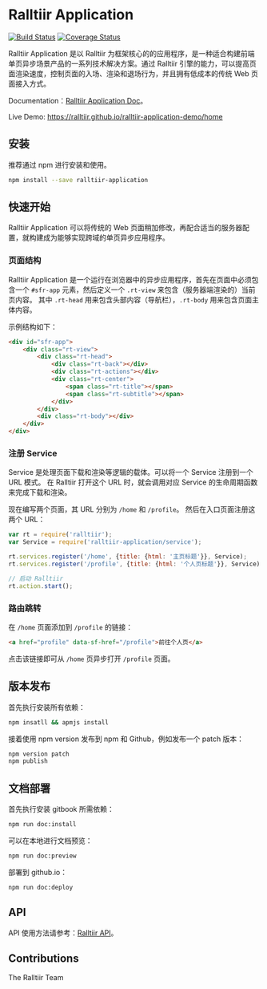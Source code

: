 # Ralltiir Application

[![Build Status](https://travis-ci.org/Ralltiir/ralltiir-application.svg?branch=travis-ci)](https://travis-ci.org/Ralltiir/ralltiir-application)
[![Coverage Status](https://coveralls.io/repos/github/Ralltiir/ralltiir-application/badge.png?branch=travis-ci)](https://coveralls.io/github/Ralltiir/ralltiir-application?branch=travis-ci)

Ralltiir Application 是以 Ralltiir 为框架核心的的应用程序，是一种适合构建前端单页异步场景产品的一系列技术解决方案。通过 Ralltiir 引擎的能力，可以提高页面渲染速度，控制页面的入场、渲染和退场行为，并且拥有低成本的传统 Web 页面接入方式。

Documentation：[Ralltiir Application Doc][rt-app-doc]。

Live Demo: <https://ralltiir.github.io/ralltiir-application-demo/home>

## 安装

推荐通过 npm 进行安装和使用。
```bash
npm install --save ralltiir-application
```

## 快速开始

Ralltiir Application 可以将传统的 Web 页面稍加修改，再配合适当的服务器配置，就构建成为能够实现跨域的单页异步应用程序。

### 页面结构

Ralltiir Application 是一个运行在浏览器中的异步应用程序，首先在页面中必须包含一个 `#sfr-app` 元素，然后定义一个 `.rt-view` 来包含（服务器端渲染的）当前页内容。 其中 `.rt-head` 用来包含头部内容（导航栏），`.rt-body` 用来包含页面主体内容。

示例结构如下：

```html
<div id="sfr-app">
    <div class="rt-view">
        <div class="rt-head">
            <div class="rt-back"></div>
            <div class="rt-actions"></div>
            <div class="rt-center">
                <span class="rt-title"></span>
                <span class="rt-subtitle"></span>
            </div>
        </div>
        <div class="rt-body"></div>
    </div>
</div>
```

### 注册 Service

Service 是处理页面下载和渲染等逻辑的载体。可以将一个 Service 注册到一个 URL 模式。 在 Ralltiir 打开这个 URL 时，就会调用对应 Service 的生命周期函数来完成下载和渲染。

现在编写两个页面，其 URL 分别为 `/home` 和 `/profile`。 然后在入口页面注册这两个 URL：

```javascript
var rt = require('ralltiir');
var Service = require('ralltiir-application/service');

rt.services.register('/home', {title: {html: '主页标题'}}, Service);
rt.services.register('/profile', {title: {html: '个人页标题'}}, Service);

// 启动 Ralltiir
rt.action.start();
```

### 路由跳转

在 `/home` 页面添加到 `/profile` 的链接：

```html
<a href="profile" data-sf-href="/profile">前往个人页</a>
```

点击该链接即可从 `/home` 页异步打开 `/profile` 页面。

## 版本发布

首先执行安装所有依赖：

```bash
npm insatll && apmjs install
```

接着使用 npm version 发布到 npm 和 Github，例如发布一个 patch 版本：

```bash
npm version patch
npm publish
```

## 文档部署

首先执行安装 gitbook 所需依赖：

```bash
npm run doc:install
```

可以在本地进行文档预览：

```bash
npm run doc:preview
```

部署到 github.io：

```bash
npm run doc:deploy
```

## API

API 使用方法请参考：[Ralltiir API][rt-api-wiki]。


## Contributions

The Ralltiir Team

[rt-app-doc]: https://ralltiir.github.io/ralltiir/get-started/html-structure.html
[rt-api-wiki]: https://ralltiir.github.io/ralltiir/api/action.html